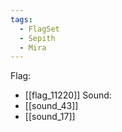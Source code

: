 ```yaml
---
tags:
  - FlagSet
  - Sepith
  - Mira
---
```

Flag:
- [[flag_11220]]
Sound:
- [[sound_43]]
- [[sound_17]]
